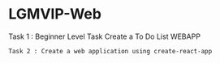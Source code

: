 # LGMVIP-Web
Task 1 : Beginner Level Task Create a To Do List WEBAPP
```
Task 2 : Create a web application using create-react-app
```